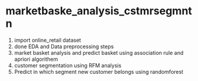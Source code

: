 # marketbaske_analysis_cstmrsegmntn
1. import online_retail dataset
2. done EDA and Data preprocessing steps
3. market basket analysis and predict basket using association rule and apriori algorithem
4. customer segmentation using RFM analysis
5. Predict in which segment new customer belongs using randomforest
   
